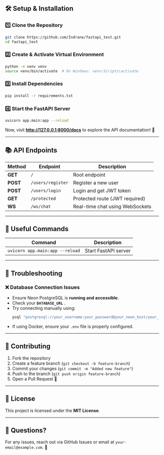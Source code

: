 
## 🛠️ Setup & Installation

### 1️⃣ Clone the Repository
```bash
git clone https://github.com/Indrane/fastapi_test.git
cd fastapi_test
```

### 2️⃣ Create & Activate Virtual Environment
```bash
python -m venv venv
source venv/bin/activate  # On Windows: venv\Scripts\activate
```

### 3️⃣ Install Dependencies
```bash
pip install -r requirements.txt
```

### 4️⃣ Start the FastAPI Server
``` bash
uvicorn app.main:app --reload
```

Now, visit **http://127.0.0.1:8000/docs** to explore the API documentation! 🎉



---

## 📚 API Endpoints
| Method | Endpoint | Description |
|--------|---------|-------------|
| **GET** | `/` | Root endpoint |
| **POST** | `/users/register` | Register a new user |
| **POST** | `/users/login` | Login and get JWT token |
| **GET** | `/protected` | Protected route (JWT required) |
| **WS** | `/ws/chat` | Real-time chat using WebSockets |

---

## 🔗 Useful Commands
| Command | Description |
|---------|-------------|
| `uvicorn app.main:app --reload` | Start FastAPI server |


---

## 📌 Troubleshooting
### ❌ Database Connection Issues
- Ensure Neon PostgreSQL is **running and accessible**.
- Check your **`DATABASE_URL`** .
- Try connecting manually using:
  ```bash
  psql "postgresql://your_username:your_password@your_neon_host/your_database"
  ```
- If using Docker, ensure your `.env` file is properly configured.


---

## 🎯 Contributing
1. Fork the repository
2. Create a feature branch (`git checkout -b feature-branch`)
3. Commit your changes (`git commit -m "Added new feature"`)
4. Push to the branch (`git push origin feature-branch`)
5. Open a Pull Request 🚀

---

## 📜 License
This project is licensed under the **MIT License**.

---

## 💬 Questions?
For any issues, reach out via GitHub Issues or email at `your-email@example.com`. 🚀

